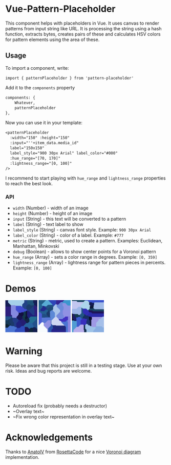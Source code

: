 # Vue-Pattern-Placeholder
This component helps with placeholders in Vue. It uses canvas to render
patterns from input string like URL. It is processing the string using a hash
function, extracts bytes, creates pairs of these and calculates HSV colors for
pattern elements using the area of these.

## Usage
To import a component, write:

    import { patternPlaceholder } from 'pattern-placeholder'

Add it to the `components` property

    components: {
        Whatever,
        patternPlaceholder
    },

Now you can use it in your template:

    <patternPlaceholder
      :width="150" :height="150"
      :input="''+item_data.media_id"
      label="150x150"
      label_style="900 30px Arial" label_color="#000"
      :hue_range="[70, 170]"
      :lightness_range="[0, 100]"
    />

I recommend to start playing with `hue_range` and `lightness_range`
properties to reach the best look.

### API

 - `width` (Number) - width of an image
 - `height` (Number) - height of an image
 - `input` (String) - this text will be converted to a pattern
 - `label` (String) - text label to show
 - `label_style` (String) - canvas font style. Example: `900 30px Arial`
 - `label_color` (String) - color of a label. Example: `#777`
 - `metric` (String) - metric, used to create a pattern. Examples: Euclidean, Manhattan, Minkovski
 - `debug` (Boolean) - allows to show center points for a Voronoi pattern
 - `hue_range` (Array) - sets a color range in degrees. Example: `[0, 359]`
 - `lightness_range` (Array) - lightness range for pattern pieces in percents. Example: `[0, 100]`

# Demos

<p float="left">
  <img width="100" height="100" src="./doc/images/a.png" />
  <img width="100" height="100" src="./doc/images/b.png" />
  <img width="100" height="100" src="./doc/images/c.png" />
</p>

# Warning
Please be aware that this project is still in a testing stage.
Use at your own risk. Ideas and bug reports are welcome.

# TODO
- Autoreload fix (probably needs a destructor)
- ~Overlay text~
- ~Fix wrong color representation in overlay text~

# Acknowledgements
Thanks to [AnatolV](https://rosettacode.org/wiki/User:AnatolV) from
[RosettaCode](https://rosettacode.org) for a nice
[Voronoi diagram](https://rosettacode.org/wiki/Voronoi_diagram) implementation.
